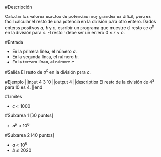 #Descripción

Calcular los valores exactos de potencias muy grandes es difícil, pero es fácil calcular el resto de una potencia en la división para otro entero.
Dados enteros positivos $a$, $b$ y $c$, escribir un programa que muestre el resto de $a^b$ en la división para $c$.
El resto $r$ debe ser un entero $0 \le r < c$.


#Entrada
 - En la primera línea, el número $a$.
 - En la segunda línea, el número $b$.
 - En la tercera línea, el número $c$.

#Salida
El resto de $a^b$ en la división para $c$.

#Ejemplo
||input
4
3
10
||output
4
||description
El resto de la división de $4^3$ para $10$ es $4$.
||end

#Límites
- $c < 1000$

#Subtarea 1 [60 puntos]
 - $a^b<10^6$

#Subtarea 2 [40 puntos]
 - $a < 10^6$
 - $b \leq 2020$

